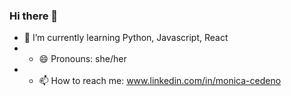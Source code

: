 ### Hi there 👋

- 🌱 I’m currently learning Python, Javascript, React 
- - 😄 Pronouns: she/her
- - 📫 How to reach me: www.linkedin.com/in/monica-cedeno

<!--
**Monica-Cedeno/Monica-Cedeno** is a ✨ _special_ ✨ repository because its `README.md` (this file) appears on your GitHub profile.

Here are some ideas to get you started:

- 🔭 I’m currently working on ...
- 🌱 I’m currently learning Python, Javascript, React 
- 👯 I’m looking to collaborate on ...
- 🤔 I’m looking for help with ...
- 💬 Ask me about ...
- 📫 How to reach me: ...
- 😄 Pronouns: ...
- ⚡ Fun fact: ...
-->
